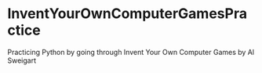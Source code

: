 # InventYourOwnComputerGamesPractice
Practicing Python by going through Invent Your Own Computer Games by Al Sweigart 
